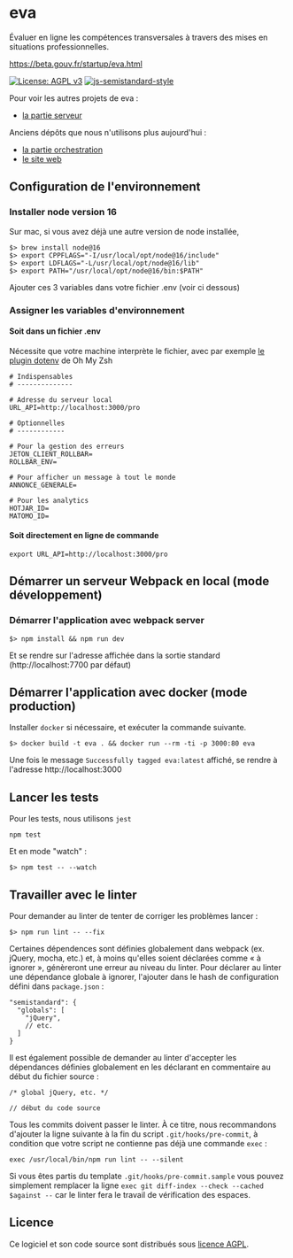 # eva

Évaluer en ligne les compétences transversales à travers des mises en situations professionnelles.

https://beta.gouv.fr/startup/eva.html

[![License: AGPL v3](https://img.shields.io/badge/License-AGPL%20v3-blue.svg)](https://www.gnu.org/licenses/agpl-3.0)
[![js-semistandard-style](https://img.shields.io/badge/code%20style-semistandard-brightgreen.svg?style=flat-square)](https://github.com/Flet/semistandard)

Pour voir les autres projets de eva :

- [la partie serveur](https://github.com/betagouv/eva-serveur)

Anciens dépôts que nous n'utilisons plus aujourd'hui :

- [la partie orchestration](https://github.com/betagouv/eva-orchestrateur)
- [le site web](https://github.com/betagouv/eva-www)

## Configuration de l'environnement

### Installer node version 16

Sur mac, si vous avez déjà une autre version de node installée,

```
$> brew install node@16
$> export CPPFLAGS="-I/usr/local/opt/node@16/include"
$> export LDFLAGS="-L/usr/local/opt/node@16/lib"
$> export PATH="/usr/local/opt/node@16/bin:$PATH"
```

Ajouter ces 3 variables dans votre fichier .env (voir ci dessous)

### Assigner les variables d'environnement

#### Soit dans un fichier .env

Nécessite que votre machine interprète le fichier, avec par exemple [le plugin dotenv](https://github.com/ohmyzsh/ohmyzsh/tree/master/plugins/dotenv) de Oh My Zsh

```
# Indispensables
# --------------

# Adresse du serveur local
URL_API=http://localhost:3000/pro

# Optionnelles
# ------------

# Pour la gestion des erreurs
JETON_CLIENT_ROLLBAR=
ROLLBAR_ENV=

# Pour afficher un message à tout le monde
ANNONCE_GENERALE=

# Pour les analytics
HOTJAR_ID=
MATOMO_ID=
```

#### Soit directement en ligne de commande

```
export URL_API=http://localhost:3000/pro
```

## Démarrer un serveur Webpack en local (mode développement)


### Démarrer l'application avec webpack server

```
$> npm install && npm run dev
```

Et se rendre sur l'adresse affichée dans la sortie standard (http://localhost:7700 par défaut)

## Démarrer l'application avec docker (mode production)

Installer `docker` si nécessaire, et exécuter la commande suivante.

```
$> docker build -t eva . && docker run --rm -ti -p 3000:80 eva
```

Une fois le message `Successfully tagged eva:latest` affiché, se rendre à l'adresse http://localhost:3000

## Lancer les tests

Pour les tests, nous utilisons `jest`

```
npm test
```

Et en mode "watch" :

```
$> npm test -- --watch
```

## Travailler avec le linter

Pour demander au linter de tenter de corriger les problèmes lancer :

```
$> npm run lint -- --fix
```

Certaines dépendences sont définies globalement dans webpack (ex. jQuery, mocha, etc.) et, à moins qu'elles soient déclarées comme « à ignorer », génèreront une erreur au niveau du linter. Pour déclarer au linter une dépendance globale à ignorer, l'ajouter dans le hash de configuration défini dans `package.json` :

```
"semistandard": {
  "globals": [
    "jQuery",
    // etc.
  ]
}
```

Il est également possible de demander au linter d'accepter les dépendances définies globalement en les déclarant en commentaire au début du fichier source :

```
/* global jQuery, etc. */

// début du code source
```

Tous les commits doivent passer le linter. À ce titre, nous recommandons
d'ajouter la ligne suivante à la fin du script `.git/hooks/pre-commit`, à condition que votre script ne contienne pas déjà une commande `exec` :

```
exec /usr/local/bin/npm run lint -- --silent
```

Si vous êtes partis du template `.git/hooks/pre-commit.sample` vous pouvez simplement remplacer la ligne `exec git diff-index --check --cached $against --` car le linter fera le travail de vérification des espaces.

## Licence

Ce logiciel et son code source sont distribués sous [licence AGPL](https://www.gnu.org/licenses/why-affero-gpl.fr.html).
